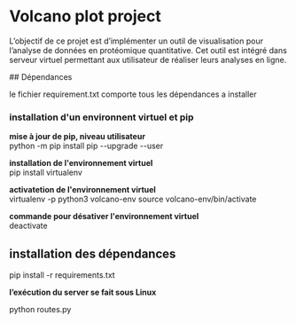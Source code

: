 
# Volcano plot project

L’objectif de ce projet est d’implémenter un outil de visualisation pour l’analyse de données en protéomique
quantitative. Cet outil est intégré dans serveur virtuel  permettant aux utilisateur de  réaliser leurs
analyses en ligne.

## Dépendances

le fichier requirement.txt comporte tous les dépendances a installer

### installation d'un environnent virtuel et pip

__mise à jour de pip,  niveau utilisateur__  
python -m pip install pip --upgrade --user

__installation de l'environnement virtuel__  
pip install virtualenv

__activatetion de l'environnement virtuel__  
virtualenv -p python3 volcano-env
source volcano-env/bin/activate

__commande pour désativer l'environnement virtuel__  
deactivate

## installation des dépendances

pip install -r requirements.txt

__l’exécution du server se fait sous Linux__  

python routes.py
